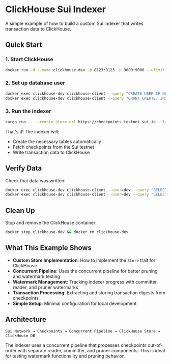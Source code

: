 # ClickHouse Sui Indexer

A simple example of how to build a custom Sui indexer that writes transaction data to ClickHouse.

## Quick Start

### 1. Start ClickHouse

```bash
docker run -d --name clickhouse-dev -p 8123:8123 -p 9000:9000 --ulimit nofile=262144:262144 clickhouse/clickhouse-server
```

### 2. Set up database user

```bash
docker exec clickhouse-dev clickhouse-client --query "CREATE USER IF NOT EXISTS dev IDENTIFIED WITH no_password"
docker exec clickhouse-dev clickhouse-client --query "GRANT CREATE, INSERT, SELECT, ALTER, UPDATE, DELETE ON *.* TO dev"
```

### 3. Run the indexer

```bash
cargo run -- --remote-store-url https://checkpoints.testnet.sui.io --last-checkpoint=10
```

That's it! The indexer will:
- Create the necessary tables automatically
- Fetch checkpoints from the Sui testnet
- Write transaction data to ClickHouse

## Verify Data

Check that data was written:

```bash
docker exec clickhouse-dev clickhouse-client --user=dev --query "SELECT COUNT(*) FROM transactions"
docker exec clickhouse-dev clickhouse-client --user=dev --query "SELECT * FROM transactions LIMIT 5"
```

## Clean Up

Stop and remove the ClickHouse container:

```bash
docker stop clickhouse-dev && docker rm clickhouse-dev
```

## What This Example Shows

- **Custom Store Implementation**: How to implement the `Store` trait for ClickHouse
- **Concurrent Pipeline**: Uses the concurrent pipeline for better pruning and watermark testing
- **Watermark Management**: Tracking indexer progress with committer, reader, and pruner watermarks
- **Transaction Processing**: Extracting and storing transaction digests from checkpoints
- **Simple Setup**: Minimal configuration for local development

## Architecture

```
Sui Network → Checkpoints → Concurrent Pipeline → ClickHouse Store → ClickHouse DB
```

The indexer uses a concurrent pipeline that processes checkpoints out-of-order with separate reader, committer, and pruner components. This is ideal for testing watermark functionality and pruning behavior.